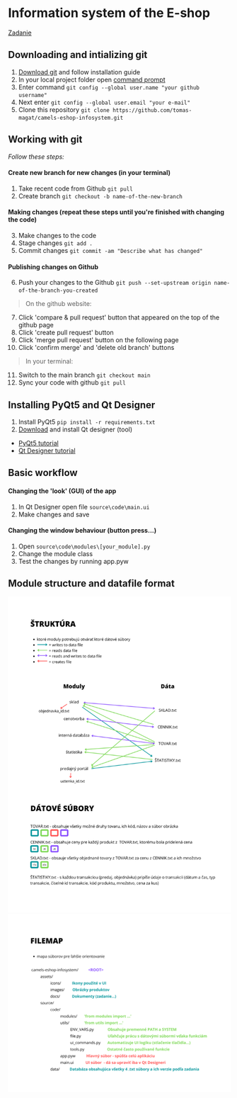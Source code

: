 # Information system of the E-shop

[Zadanie](assets/docs/zadanie.pdf)

## Downloading and intializing git

1. [Download git](https://git-scm.com/) and follow installation guide
2. In your local project folder open [command prompt](https://www.youtube.com/watch?v=bgSSJQolR0E)
3. Enter command `git config --global user.name "your github username"`
4. Next enter `git config --global user.email "your e-mail"`
5. Clone this repository `git clone https://github.com/tomas-magat/camels-eshop-infosystem.git`
 
## Working with git

*Follow these steps:*

#### Create new branch for new changes (in your terminal)
1. Take recent code from Github `git pull`
2. Create branch `git checkout -b name-of-the-new-branch`

#### Making changes (repeat these steps until you're finished with changing the code)
3. Make changes to the code
4. Stage changes `git add .`
5. Commit changes `git commit -am "Describe what has changed"`

#### Publishing changes on Github
6. Push your changes to the Github `git push --set-upstream origin name-of-the-branch-you-created`
> On the github website:
7. Click 'compare & pull request' button that appeared on the top of the github page
8. Click 'create pull request' button
9. Click 'merge pull request' button on the following page
10. Click 'confirm merge' and 'delete old branch' buttons
> In your terminal:
11. Switch to the main branch `git checkout main`
12. Sync your code with github `git pull`


## Installing PyQt5 and Qt Designer

1. Install PyQt5  `pip install -r requirements.txt`
2. [Download](https://build-system.fman.io/qt-designer-download) and install Qt designer (tool)  

- [PyQt5 tutorial](https://www.pythonguis.com/pyqt5-tutorial/)
- [Qt Designer tutorial](https://realpython.com/qt-designer-python/)


## Basic workflow

#### Changing the 'look' (GUI) of the app
1. In Qt Designer open file `source\code\main.ui`
2. Make changes and save

#### Changing the window behaviour (button press...)
1. Open `source\code\modules\[your_module].py`
2. Change the module class
3. Test the changes by running app.pyw


## Module structure and datafile format

![](assets/docs/STRUCTURE_2.png)
![](assets/docs/FILEMAP_2.png)
